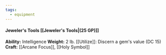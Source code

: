 ```yaml
---
tags:
  - equipment
---
```

####  Jeweler's Tools [[Jeweler's Tools|(25 GP)]]
**Ability:** Intelligence **Weight:** 2 lb.
[[Utilize]]: Discern a gem's value (DC 15)
**Craft:** [[Arcane Focus]], [[Holy Symbol]]